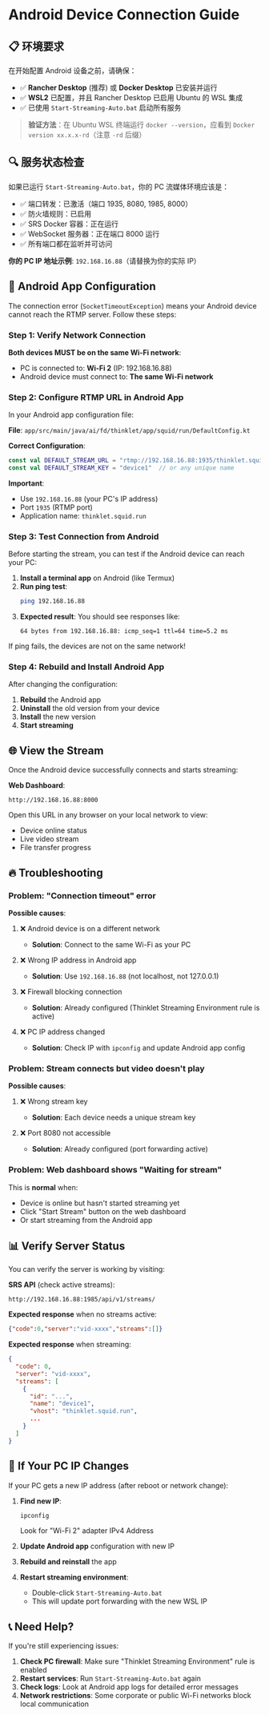 # Android Device Connection Guide

## 📋 环境要求

在开始配置 Android 设备之前，请确保：
- ✅ **Rancher Desktop** (推荐) 或 **Docker Desktop** 已安装并运行
- ✅ **WSL2** 已配置，并且 Rancher Desktop 已启用 Ubuntu 的 WSL 集成
- ✅ 已使用 `Start-Streaming-Auto.bat` 启动所有服务

> **验证方法**：在 Ubuntu WSL 终端运行 `docker --version`，应看到 `Docker version xx.x.x-rd`（注意 `-rd` 后缀）

## 🔍 服务状态检查

如果已运行 `Start-Streaming-Auto.bat`，你的 PC 流媒体环境应该是：
- ✅ 端口转发：已激活（端口 1935, 8080, 1985, 8000）
- ✅ 防火墙规则：已启用
- ✅ SRS Docker 容器：正在运行
- ✅ WebSocket 服务器：正在端口 8000 运行
- ✅ 所有端口都在监听并可访问

**你的 PC IP 地址示例**: `192.168.16.88`（请替换为你的实际 IP）

## 📱 Android App Configuration

The connection error (`SocketTimeoutException`) means your Android device cannot reach the RTMP server. Follow these steps:

### Step 1: Verify Network Connection

**Both devices MUST be on the same Wi-Fi network**:
- PC is connected to: **Wi-Fi 2** (IP: 192.168.16.88)
- Android device must connect to: **The same Wi-Fi network**

### Step 2: Configure RTMP URL in Android App

In your Android app configuration file:

**File**: `app/src/main/java/ai/fd/thinklet/app/squid/run/DefaultConfig.kt`

**Correct Configuration**:
```kotlin
const val DEFAULT_STREAM_URL = "rtmp://192.168.16.88:1935/thinklet.squid.run"
const val DEFAULT_STREAM_KEY = "device1"  // or any unique name
```

**Important**:
- Use `192.168.16.88` (your PC's IP address)
- Port `1935` (RTMP port)
- Application name: `thinklet.squid.run`

### Step 3: Test Connection from Android

Before starting the stream, you can test if the Android device can reach your PC:

1. **Install a terminal app** on Android (like Termux)
2. **Run ping test**:
   ```bash
   ping 192.168.16.88
   ```
3. **Expected result**: You should see responses like:
   ```
   64 bytes from 192.168.16.88: icmp_seq=1 ttl=64 time=5.2 ms
   ```

If ping fails, the devices are not on the same network!

### Step 4: Rebuild and Install Android App

After changing the configuration:
1. **Rebuild** the Android app
2. **Uninstall** the old version from your device
3. **Install** the new version
4. **Start streaming**

## 🌐 View the Stream

Once the Android device successfully connects and starts streaming:

**Web Dashboard**:
```
http://192.168.16.88:8000
```

Open this URL in any browser on your local network to view:
- Device online status
- Live video stream
- File transfer progress

## 🔥 Troubleshooting

### Problem: "Connection timeout" error

**Possible causes**:
1. ❌ Android device is on a different network
   - **Solution**: Connect to the same Wi-Fi as your PC
   
2. ❌ Wrong IP address in Android app
   - **Solution**: Use `192.168.16.88` (not localhost, not 127.0.0.1)
   
3. ❌ Firewall blocking connection
   - **Solution**: Already configured (Thinklet Streaming Environment rule is active)
   
4. ❌ PC IP address changed
   - **Solution**: Check IP with `ipconfig` and update Android app config

### Problem: Stream connects but video doesn't play

**Possible causes**:
1. ❌ Wrong stream key
   - **Solution**: Each device needs a unique stream key
   
2. ❌ Port 8080 not accessible
   - **Solution**: Already configured (port forwarding active)

### Problem: Web dashboard shows "Waiting for stream"

This is **normal** when:
- Device is online but hasn't started streaming yet
- Click "Start Stream" button on the web dashboard
- Or start streaming from the Android app

## 📊 Verify Server Status

You can verify the server is working by visiting:

**SRS API** (check active streams):
```
http://192.168.16.88:1985/api/v1/streams/
```

**Expected response** when no streams active:
```json
{"code":0,"server":"vid-xxxx","streams":[]}
```

**Expected response** when streaming:
```json
{
  "code": 0,
  "server": "vid-xxxx",
  "streams": [
    {
      "id": "...",
      "name": "device1",
      "vhost": "thinklet.squid.run",
      ...
    }
  ]
}
```

## 🔄 If Your PC IP Changes

If your PC gets a new IP address (after reboot or network change):

1. **Find new IP**:
   ```powershell
   ipconfig
   ```
   Look for "Wi-Fi 2" adapter IPv4 Address

2. **Update Android app** configuration with new IP

3. **Rebuild and reinstall** the app

4. **Restart streaming environment**:
   - Double-click `Start-Streaming-Auto.bat`
   - This will update port forwarding with the new WSL IP

## 📞 Need Help?

If you're still experiencing issues:

1. **Check PC firewall**: Make sure "Thinklet Streaming Environment" rule is enabled
2. **Restart services**: Run `Start-Streaming-Auto.bat` again
3. **Check logs**: Look at Android app logs for detailed error messages
4. **Network restrictions**: Some corporate or public Wi-Fi networks block local communication





